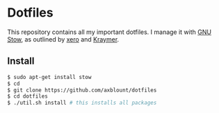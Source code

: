 Dotfiles
========

This repository contains all my important dotfiles.
I manage it with [GNU Stow][2], as outlined by [xero][1] and [Kraymer][3].

Install
-------

```sh
$ sudo apt-get install stow
$ cd
$ git clone https://github.com/axblount/dotfiles
$ cd dotfiles
$ ./util.sh install # this installs all packages
```

[1]: https://github.com/xero/dotfiles
[2]: https://www.gnu.org/software/stow/
[3]: https;//github.com/Kraymer/F-dotfiles
